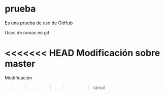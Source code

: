 prueba
======

Es una prueba de uso de GitHub

Usos de ramas en git

<<<<<<< HEAD
Modificación sobre master
=======
Modificación
>>>>>>> rama1
